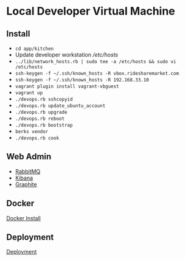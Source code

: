 # Local Developer Virtual Machine

## Install

- `cd app/kitchen`
- Update developer workstation */etc/hosts*
- `../lib/network_hosts.rb | sudo tee -a /etc/hosts && sudo vi /etc/hosts`
- `ssh-keygen -f ~/.ssh/known_hosts -R vbox.ridesharemarket.com`
- `ssh-keygen -f ~/.ssh/known_hosts -R 192.168.33.10`
- `vagrant plugin install vagrant-vbguest`
- `vagrant up`
- `./devops.rb sshcopyid`
- `./devops.rb update_ubuntu_account`
- `./devops.rb upgrade`
- `./devops.rb reboot`
- `./devops.rb bootstrap`
- `berks vendor`
- `./devops.rb cook`

## Web Admin

- [RabbitMQ](http://vbox.ridesharemarket.com:15672)
- [Kibana](http://vbox.ridesharemarket.com:5601)
- [Graphite](http://vbox.ridesharemarket.com:8080)

## Docker

[Docker Install](../docs/docker/README.md)

## Deployment

[Deployment](deployment.md)
